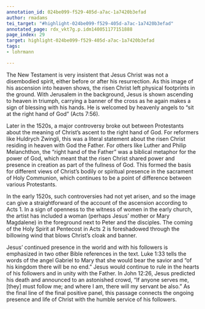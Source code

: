 ```yaml
---
annotation_id: 024be099-f529-405d-a7ac-1a7420b3efad
author: rmadams
tei_target: "#highlight-024be099-f529-405d-a7ac-1a7420b3efad"
annotated_page: rdx_vkt7g.p.idm140051177151888
page_index: 29
target: highlight-024be099-f529-405d-a7ac-1a7420b3efad
tags:
- lohrmann

---
```

The New Testament is very insistent that Jesus Christ was not a disembodied spirit, either before or after his resurrection. As this image of his ascension into heaven shows, the risen Christ left physical footprints in the ground. With Jerusalem in the background, Jesus is shown ascending to heaven in triumph, carrying a banner of the cross as he again makes a sign of blessing with his hands. He is welcomed by heavenly angels to “sit at the right hand of God” (Acts 7:56). 

Later in the 1520s, a major controversy broke out between Protestants about the meaning of Christ’s ascent to the right hand of God. For reformers like Huldrych Zwingli, this was a literal statement about the risen Christ residing in heaven with God the Father. For others like Luther and Philip Melanchthon, the “right hand of the Father” was a biblical metaphor for the power of God, which meant that the risen Christ shared power and presence in creation as part of the fullness of God. This formed the basis for different views of Christ’s bodily or spiritual presence in the sacrament of Holy Communion, which continues to be a point of difference between various Protestants. 

In the early 1520s, such controversies had not yet arisen, and so the image can give a straightforward of the account of the ascension according to Acts 1. In a sign of openness to the witness of women in the early church, the artist has included a woman (perhaps Jesus’ mother or Mary Magdalene) in the foreground next to Peter and the disciples. The coming of the Holy Spirit at Pentecost in Acts 2 is foreshadowed through the billowing wind that blows Christ’s cloak and banner. 

Jesus’ continued presence in the world and with his followers is emphasized in two other Bible references in the text. Luke 1:33 tells the words of the angel Gabriel to Mary that she would bear the savior and “of his kingdom there will be no end.” Jesus would continue to rule in the hearts of his followers and in unity with the Father. In John 12:26, Jesus predicted his death and announced to an astonished crowd, “If anyone serves me, [they] must follow me; and where I am, there will my servant be also.” As the final line of the final positive panel, this passage connects the ongoing presence and life of Christ with the humble service of his followers. 